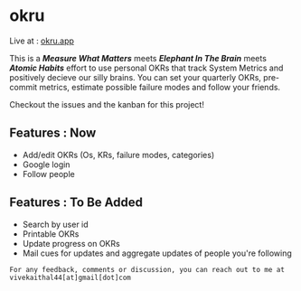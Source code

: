 # okru 
Live at : [okru.app](https://okru.app)

This is a ***Measure What Matters*** meets ***Elephant In The Brain*** meets ***Atomic Habits*** effort to use personal OKRs that track System Metrics and positively decieve our silly brains. You can set your quarterly OKRs, pre-commit metrics, estimate possible failure modes and follow your friends.

Checkout the issues and the kanban for this project!

## Features : Now
- Add/edit OKRs (Os, KRs, failure modes, categories)
- Google login
- Follow people


## Features : To Be Added
- Search by user id
- Printable OKRs
- Update progress on OKRs
- Mail cues for updates and aggregate updates of people you're following

```
For any feedback, comments or discussion, you can reach out to me at vivekaithal44[at]gmail[dot]com
```
